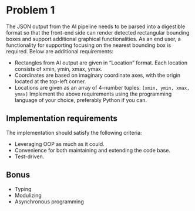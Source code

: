# Problem 1
The JSON output from the AI pipeline needs to be parsed into a digestible format so that the front-end side can render detected rectangular bounding boxes and support additional graphical functionalities.
As an end user, a functionality for supporting focusing on the nearest bounding box is required. Below are additional requirements:
- Rectangles from AI output are given in “Location” format. Each location consists of xmin, ymin, xmax, ymax.
- Coordinates are based on imaginary coordinate axes, with the origin located at the top-left corner.
- Locations are given as an array of 4-number tuples: `[xmin, ymin, xmax, ymax]`
  Implement the above requirements using the programming language of your choice, preferably Python if you can.


## Implementation requirements
The implementation should satisfy the following criteria:
- Leveraging OOP as much as it could.
- Convenience for both maintaining and extending the code base.
- Test-driven.


## Bonus
- Typing
- Modulizing
- Asynchronous programming